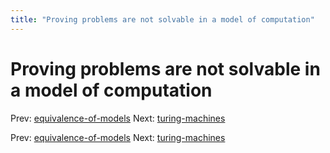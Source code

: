 ```yaml
---
title: "Proving problems are not solvable in a model of computation"
---
```


# Proving problems are not solvable in a model of computation

Prev: [equivalence-of-models](equivalence-of-models.md)
Next: [turing-machines](turing-machines.md)

Prev: [equivalence-of-models](equivalence-of-models.md)
Next: [turing-machines](turing-machines.md)
